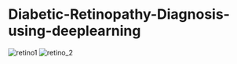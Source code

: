 ﻿# Diabetic-Retinopathy-Diagnosis-using-deeplearning
![retino1](https://github.com/Nidhushan01/Diabetic-Retinopathy-Diagnosis-using-deeplearning/assets/169471036/62ded7b0-7598-4c4e-8c58-2edb1cb4fcc7)
![retino_2](https://github.com/Nidhushan01/Diabetic-Retinopathy-Diagnosis-using-deeplearning/assets/169471036/c2f5cf77-9b1a-4d22-a2f8-d7869397de4c)
